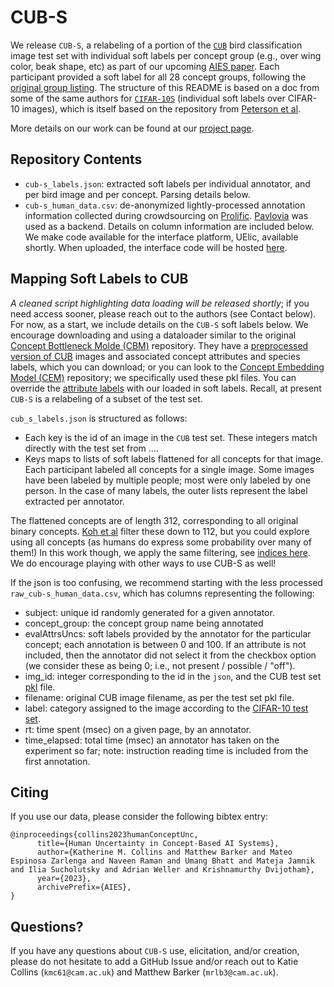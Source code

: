 # CUB-S

We release `CUB-S`, a relabeling of a portion of the [`CUB`](https://www.vision.caltech.edu/datasets/cub_200_2011/) bird classification image test set with individual soft labels per concept group (e.g., over wing color, beak shape, etc) as part of our upcoming [AIES paper](https://arxiv.org/pdf/2303.12872.pdf). Each participant provided a soft label for all 28 concept groups, following the [original group listing](https://worksheets.codalab.org/rest/bundles/0xd013a7ba2e88481bbc07e787f73109f5/contents/blob/attributes/attributes.txt). The structure of this README is based on a doc from some of the same authors for [`CIFAR-10S`](https://github.com/cambridge-mlg/cifar-10s/tree/master/cifar10s_data) (individual soft labels over CIFAR-10 images), which is itself based on the repository from [Peterson et al](https://github.com/jcpeterson/cifar-10h/blob/master/README.md).

More details on our work can be found at our [project page](https://sites.google.com/view/human-concept-uncertainty?usp=sharing). 

## Repository Contents

* `cub-s_labels.json`: extracted soft labels per individual annotator, and per bird image and per concept. Parsing details below.
* `cub-s_human_data.csv`: de-anonymized lightly-processed annotation information collected during crowdsourcing on [Prolific](https://app.prolific.co/). [Pavlovia](https://pavlovia.org/) was used as a backend. Details on column information are included below. We make code available for the interface platform, UElic, available shortly. When uploaded, the interface code will be hosted [here](https://github.com/collinskatie/u-elic). 

## Mapping Soft Labels to CUB

*A cleaned script highlighting data loading will be released shortly*; if you need access sooner, please reach out to the authors (see Contact below). For now, as a start, we include details on the `CUB-S` soft labels below. We encourage downloading and using a dataloader similar to the original [Concept Bottleneck Molde (CBM)](https://github.com/yewsiang/ConceptBottleneck/tree/master/CUB) repository. They have a [preprocessed version of CUB](https://worksheets.codalab.org/worksheets/0x362911581fcd4e048ddfd84f47203fd2) images and associated concept attributes and species labels, which you can download; or you can look to the [Concept Embedding Model (CEM)](https://github.com/mateoespinosa/cem/tree/main/cem/data/CUB200/class_attr_data_10) repository; we specifically used these pkl files. You can override the [attribute labels](https://github.com/yewsiang/ConceptBottleneck/blob/master/CUB/dataset.py#L74) with our loaded in soft labels. Recall, at present `CUB-S` is a relabeling of a subset of the test set.

`cub_s_labels.json` is structured as follows: 
* Each key is the id of an image in the `CUB` test set. These integers match directly with the test set from ....
* Keys maps to lists of soft labels flattened for all concepts for that image. Each participant labeled all concepts for a single image. 
Some images have been labeled by multiple people; most were only labeled by one person. In the case of many labels, the outer lists represent the label extracted per annotator.

The flattened concepts are of length 312, corresponding to all original binary concepts. [Koh et al](https://github.com/yewsiang/ConceptBottleneck) filter these down to 112, but you could explore using all concepts (as humans do express some probability over many of them!) In this work though, we apply the same filtering, see [indices here](https://github.com/yewsiang/ConceptBottleneck/blob/master/CUB/generate_new_data.py#L71). We do encourage playing with other ways to use CUB-S as well!

If the json is too confusing, we recommend starting with the less processed `raw_cub-s_human_data.csv`, which has columns representing the following: 
* subject: unique id randomly generated for a given annotator.
* concept_group: the concept group name being annotated
* evalAttrsUncs: soft labels provided by the annotator for the particular concept; each annotation is between 0 and 100. If an attribute is not included, then the annotator did not select it from the checkbox option (we consider these as being 0; i.e., not present / possible / "off"). 
* img_id: integer corresponding to the id in the `json`, and the CUB test set [pkl](https://github.com/mateoespinosa/cem/tree/main/cem/data/CUB200/class_attr_data_10) file. 
* filename: original CUB image filename, as per the test set pkl file. 
* label: category assigned to the image according to the [CIFAR-10 test set](https://www.cs.toronto.edu/~kriz/cifar.html).
* rt: time spent (msec) on a given page, by an annotator.
* time_elapsed: total time (msec) an annotator has taken on the experiment so far; note: instruction reading time is included from the first annotation.

## Citing

If you use our data, please consider the following bibtex entry: 

```
@inproceedings{collins2023humanConceptUnc,
      title={Human Uncertainty in Concept-Based AI Systems}, 
      author={Katherine M. Collins and Matthew Barker and Mateo Espinosa Zarlenga and Naveen Raman and Umang Bhatt and Mateja Jamnik and Ilia Sucholutsky and Adrian Weller and Krishnamurthy Dvijotham},
      year={2023},
      archivePrefix={AIES},
}
```

## Questions?

If you have any questions about `CUB-S` use, elicitation, and/or creation, please do not hesitate to add a GitHub Issue and/or reach out to Katie Collins (`kmc61@cam.ac.uk`) and Matthew Barker (`mrlb3@cam.ac.uk`).

